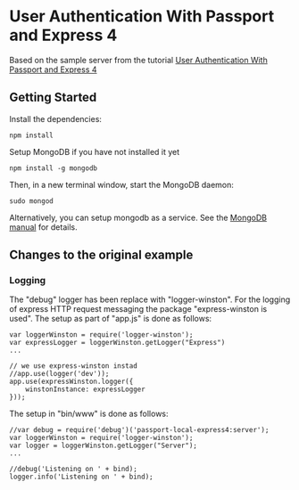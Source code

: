 # User Authentication With Passport and Express 4

Based on the sample server from the tutorial
 [User Authentication With Passport and Express 4](http://mherman.org/blog/2015/01/31/local-authentication-with-passport-and-express-4)

## Getting Started

Install the dependencies:

    npm install

Setup MongoDB if you have not installed it yet

    npm install -g mongodb

Then, in a new terminal window, start the MongoDB daemon:

    sudo mongod

Alternatively, you can setup mongodb as a service. See the [MongoDB manual](http://docs.mongodb.org/manual/)
 for details.

## Changes to the original example

### Logging

The "debug" logger has been replace with "logger-winston". For the logging of express HTTP request messaging the
 package "express-winston is used". The setup as part of "app.js" is done as follows:

    var loggerWinston = require('logger-winston');
    var expressLogger = loggerWinston.getLogger("Express")
    ...

    // we use express-winston instad
    //app.use(logger('dev'));
    app.use(expressWinston.logger({
        winstonInstance: expressLogger
    }));

The setup in "bin/www" is done as follows:

    //var debug = require('debug')('passport-local-express4:server');
    var loggerWinston = require('logger-winston');
    var logger = loggerWinston.getLogger("Server");
    ...

    //debug('Listening on ' + bind);
    logger.info('Listening on ' + bind);

